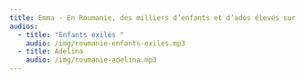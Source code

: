 ```yaml
---
title: Emma - En Roumanie, des milliers d’enfants et d’ados élevés sur Skype
audios:
  - title: "Enfants exilés "
    audio: /img/roumanie-enfants-exiles.mp3
  - title: Adelina
    audio: /img/roumanie-adelina.mp3
---
```

